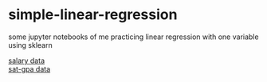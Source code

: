 # simple-linear-regression
some jupyter notebooks of me practicing linear regression with one variable using sklearn

[salary data](https://www.kaggle.com/karthickveerakumar/salary-data-simple-linear-regression) <br>
[sat-gpa data](https://www.kaggle.com/luddarell/101-simple-linear-regressioncsv)
